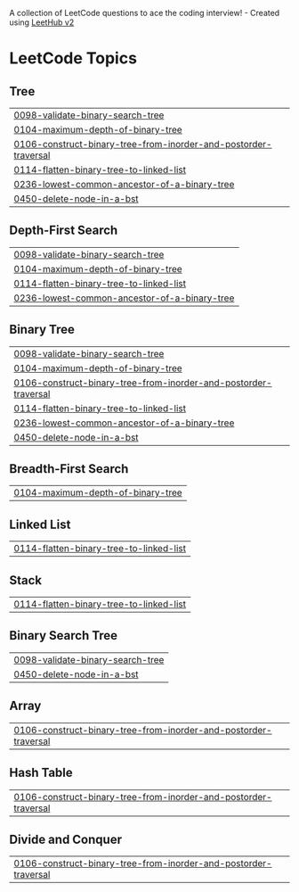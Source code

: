 A collection of LeetCode questions to ace the coding interview! - Created using [LeetHub v2](https://github.com/arunbhardwaj/LeetHub-2.0)
<!---LeetCode Topics Start-->
# LeetCode Topics
## Tree
|  |
| ------- |
| [0098-validate-binary-search-tree](https://github.com/SURYANSH8800/Programming/tree/master/0098-validate-binary-search-tree) |
| [0104-maximum-depth-of-binary-tree](https://github.com/SURYANSH8800/Programming/tree/master/0104-maximum-depth-of-binary-tree) |
| [0106-construct-binary-tree-from-inorder-and-postorder-traversal](https://github.com/SURYANSH8800/Programming/tree/master/0106-construct-binary-tree-from-inorder-and-postorder-traversal) |
| [0114-flatten-binary-tree-to-linked-list](https://github.com/SURYANSH8800/Programming/tree/master/0114-flatten-binary-tree-to-linked-list) |
| [0236-lowest-common-ancestor-of-a-binary-tree](https://github.com/SURYANSH8800/Programming/tree/master/0236-lowest-common-ancestor-of-a-binary-tree) |
| [0450-delete-node-in-a-bst](https://github.com/SURYANSH8800/Programming/tree/master/0450-delete-node-in-a-bst) |
## Depth-First Search
|  |
| ------- |
| [0098-validate-binary-search-tree](https://github.com/SURYANSH8800/Programming/tree/master/0098-validate-binary-search-tree) |
| [0104-maximum-depth-of-binary-tree](https://github.com/SURYANSH8800/Programming/tree/master/0104-maximum-depth-of-binary-tree) |
| [0114-flatten-binary-tree-to-linked-list](https://github.com/SURYANSH8800/Programming/tree/master/0114-flatten-binary-tree-to-linked-list) |
| [0236-lowest-common-ancestor-of-a-binary-tree](https://github.com/SURYANSH8800/Programming/tree/master/0236-lowest-common-ancestor-of-a-binary-tree) |
## Binary Tree
|  |
| ------- |
| [0098-validate-binary-search-tree](https://github.com/SURYANSH8800/Programming/tree/master/0098-validate-binary-search-tree) |
| [0104-maximum-depth-of-binary-tree](https://github.com/SURYANSH8800/Programming/tree/master/0104-maximum-depth-of-binary-tree) |
| [0106-construct-binary-tree-from-inorder-and-postorder-traversal](https://github.com/SURYANSH8800/Programming/tree/master/0106-construct-binary-tree-from-inorder-and-postorder-traversal) |
| [0114-flatten-binary-tree-to-linked-list](https://github.com/SURYANSH8800/Programming/tree/master/0114-flatten-binary-tree-to-linked-list) |
| [0236-lowest-common-ancestor-of-a-binary-tree](https://github.com/SURYANSH8800/Programming/tree/master/0236-lowest-common-ancestor-of-a-binary-tree) |
| [0450-delete-node-in-a-bst](https://github.com/SURYANSH8800/Programming/tree/master/0450-delete-node-in-a-bst) |
## Breadth-First Search
|  |
| ------- |
| [0104-maximum-depth-of-binary-tree](https://github.com/SURYANSH8800/Programming/tree/master/0104-maximum-depth-of-binary-tree) |
## Linked List
|  |
| ------- |
| [0114-flatten-binary-tree-to-linked-list](https://github.com/SURYANSH8800/Programming/tree/master/0114-flatten-binary-tree-to-linked-list) |
## Stack
|  |
| ------- |
| [0114-flatten-binary-tree-to-linked-list](https://github.com/SURYANSH8800/Programming/tree/master/0114-flatten-binary-tree-to-linked-list) |
## Binary Search Tree
|  |
| ------- |
| [0098-validate-binary-search-tree](https://github.com/SURYANSH8800/Programming/tree/master/0098-validate-binary-search-tree) |
| [0450-delete-node-in-a-bst](https://github.com/SURYANSH8800/Programming/tree/master/0450-delete-node-in-a-bst) |
## Array
|  |
| ------- |
| [0106-construct-binary-tree-from-inorder-and-postorder-traversal](https://github.com/SURYANSH8800/Programming/tree/master/0106-construct-binary-tree-from-inorder-and-postorder-traversal) |
## Hash Table
|  |
| ------- |
| [0106-construct-binary-tree-from-inorder-and-postorder-traversal](https://github.com/SURYANSH8800/Programming/tree/master/0106-construct-binary-tree-from-inorder-and-postorder-traversal) |
## Divide and Conquer
|  |
| ------- |
| [0106-construct-binary-tree-from-inorder-and-postorder-traversal](https://github.com/SURYANSH8800/Programming/tree/master/0106-construct-binary-tree-from-inorder-and-postorder-traversal) |
<!---LeetCode Topics End-->